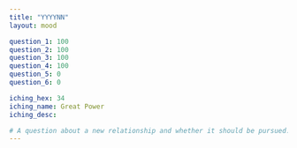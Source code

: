 ```yaml
---
title: "YYYYNN"
layout: mood

question_1: 100
question_2: 100
question_3: 100
question_4: 100
question_5: 0
question_6: 0

iching_hex: 34
iching_name: Great Power
iching_desc: 

# A question about a new relationship and whether it should be pursued. 
---
```

